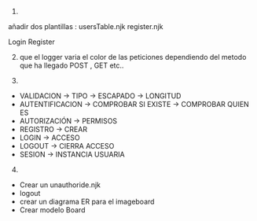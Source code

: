 1. 
añadir dos plantillas : 
    usersTable.njk
    register.njk

Login 
Register

2. que el logger varia el color de las peticiones dependiendo del metodo que ha llegado POST , GET etc..

3. 
- VALIDACION 
    -> TIPO
    -> ESCAPADO
    -> LONGITUD
- AUTENTIFICACION
    -> COMPROBAR SI EXISTE
    -> COMPROBAR QUIEN ES 
- AUTORIZACIÓN
    -> PERMISOS
- REGISTRO
    -> CREAR
- LOGIN
    -> ACCESO
- LOGOUT
    -> CIERRA ACCESO
- SESION
    -> INSTANCIA USUARIA

4. 
- Crear un unauthoride.njk
- logout
- crear un diagrama ER para el imageboard
- Crear modelo Board
